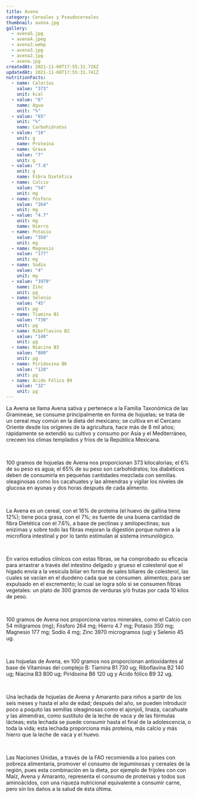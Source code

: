 ```yaml
---
title: Avena
category: Cereales y Pseudocereales
thumbnail: avena.jpg
gallery:
  - avena5.jpg
  - avena4.jpeg
  - avena3.webp
  - avena3.jpg
  - avena2.jpg
  - avena.jpg
createdAt: 2021-11-08T17:55:31.726Z
updatedAt: 2021-11-08T17:55:31.741Z
nutritionFacts:
  - name: Calorías
    value: "373"
    unit: kcal
  - value: "6"
    name: Agua
    unit: "%"
  - value: "65"
    unit: "%"
    name: Carbohidratos
  - value: "16"
    unit: g
    name: Proteína
  - name: Grasa
    value: "7"
    unit: g
  - value: "7.6"
    unit: g
    name: Fibra Dietética
  - name: Calcio
    value: "54"
    unit: mg
  - name: Fósforo
    value: "264"
    unit: mg
  - value: "4.7"
    unit: mg
    name: Hierro
  - name: Potasio
    value: "350"
    unit: mg
  - name: Magnesio
    value: "177"
    unit: mg
  - name: Sodio
    value: "4"
    unit: mg
  - value: "3970"
    name: Zinc
    unit: µg
  - name: Selenio
    value: "45"
    unit: µg
  - name: Tiamina B1
    value: "730"
    unit: µg
  - name: Riboflavina B2
    value: "140"
    unit: µg
  - name: Niacina B3
    value: "800"
    unit: µg
  - name: Piridoxina B6
    value: "120"
    unit: µg
  - name: Ácido Fólico B9
    value: "32"
    unit: µg
---
```

La Avena se llama Avena sativa y pertenece a la Familia Taxonómica de las Gramineae, se consume principalmente en forma de hojuelas; se trata de un cereal muy común en la dieta del mexicano; se cultiva en el Cercano Oriente desde los orígenes de la agricultura, hace más de 8 mil años; rápidamente se extendió su cultivo y consumo por Asia y el Mediterráneo, creceen los climas templados y fríos de la República Mexicana.

<br/>

100 gramos de hojuelas de Avena nos proporcionan 373 kilocalorias; el 6% de su peso es agua; el 65% de su peso son carbohidratos; los diabéticos deben de consumirla en pequeñas cantidades mezclada con semillas. oleaginosas como los cacahuates y las almendras y vigilar los niveles de glucosa en ayunas y dos horas después de cada alimento.

<br/>

La Avena es un cereal, con el 16% de proteína (el huevo de gallina tiene 12%); tiene poca grasa, con el 7%; es fuente de una buena cantidad de fibra Dietética con el 7.6%, a base de pectinas y amilopectinas; sus enizimas y sobre todo las fibras mejoran la digestión porque nutren a la microflora intestinal y por lo tanto estimulan al sistema inmunológico.

<br/>

En varios estudios clínicos con estas fibras, se ha comprobado su eficacia para arrastrar a través del intestino delgado y grueso el colesterol que el hígado envía a la vesícula biliar en forma de sales biliares de colesterol, las cuales se vacían en el duodeno cada que se consumen. alimentos; para ser expulsado en el excremento; lo cual se logra sólo si se consumen fibras vegetales: un plato de 300 gramos de verduras y/ó frutas por cada 10 kilos de peso.

<br/>

100 gramos de Avena nos proporciona varios minerales, como el Calcio con 54 miligramos (mg); Fósforo 264 mg; Hierro 4.7 mg; Potasio 350 mg; Magnesio 177 mg; Sodio 4 mg; Zinc 3970 microgramos (ug) y Selenio 45 ug.

<br/>

Las hojuelas de Avena, en 100 gramos nos proporcionan antioxidantes al base de Vitaminas del complejo B: Tiamina B1 730 ug; Riboflavina B2 140 ug; Niacina B3 800 ug; Piridoxina B6 120 ug y Ácido fólico B9 32 ug.

<br/>

Una lechada de hojuelas de Avena y Amaranto para niños a partir de los seis meses y hasta el año de edad; después del año, se pueden introducir poco a poquito las semillas oleaginosas como el ajonjolí, linaza, cacahuate y las almendras, como sustituto de la leche de vaca y de las fórmulas lácteas; esta lechada se puede consumir hasta el final de la adolescencia, o toda la vida; esta lechada proporciona más proteina, más calcio y más hierro que la leche de vaca y el huevo.

<br/>

Las Naciones Unidas, a través de la FAO recomienda a los países con pobreza alimentaria, promover el consumo de leguminosas y cereales de la región, pues esta combinación en la dieta, por ejemplo de frijoles con con Maíz, Avena y Amaranto, representa el consumo de proteínas y todos sus aminoácidos, con una riqueza nutricional equivalente a consumir carne, pero sin los daños a la salud de ésta última.